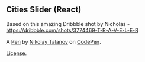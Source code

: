 Cities Slider (React)
---------------------
Based on this amazing Dribbble shot by Nicholas - https://dribbble.com/shots/3774469-T-R-A-V-E-L-E-R

A [Pen](https://codepen.io/suez/pen/OjGQza) by [Nikolay Talanov](https://codepen.io/suez) on [CodePen](https://codepen.io).

[License](https://codepen.io/suez/pen/OjGQza/license).